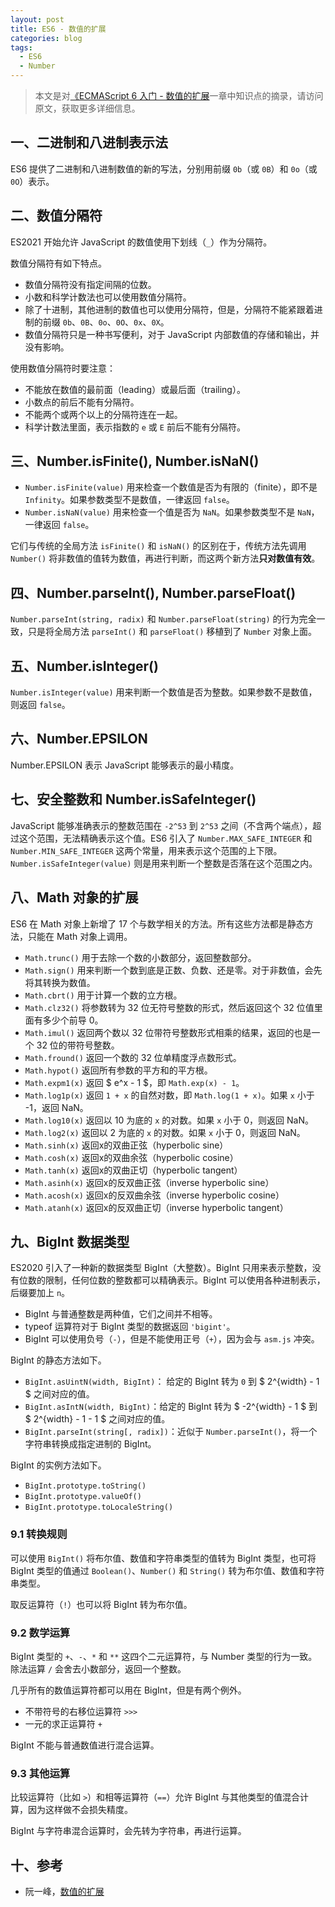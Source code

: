 ```yaml
---
layout: post
title: ES6 - 数值的扩展
categories: blog
tags:
  - ES6
  - Number
---
```


> 本文是对[《ECMAScript 6 入门 - 数值的扩展](https://es6.ruanyifeng.com/#docs/number)一章中知识点的摘录，请访问原文，获取更多详细信息。

## 一、二进制和八进制表示法

ES6 提供了二进制和八进制数值的新的写法，分别用前缀 `0b`（或 `0B`）和 `0o`（或 `0O`）表示。

## 二、数值分隔符

ES2021 开始允许 JavaScript 的数值使用下划线（`_`）作为分隔符。

数值分隔符有如下特点。

- 数值分隔符没有指定间隔的位数。
- 小数和科学计数法也可以使用数值分隔符。
- 除了十进制，其他进制的数值也可以使用分隔符，但是，分隔符不能紧跟着进制的前缀 `0b`、`0B`、`0o`、`0O`、`0x`、`0X`。
- 数值分隔符只是一种书写便利，对于 JavaScript 内部数值的存储和输出，并没有影响。

使用数值分隔符时要注意：

- 不能放在数值的最前面（leading）或最后面（trailing）。
- 小数点的前后不能有分隔符。
- 不能两个或两个以上的分隔符连在一起。
- 科学计数法里面，表示指数的 `e` 或 `E` 前后不能有分隔符。

## 三、Number.isFinite(), Number.isNaN()

- `Number.isFinite(value)` 用来检查一个数值是否为有限的（finite），即不是 `Infinity`。如果参数类型不是数值，一律返回 `false`。
- `Number.isNaN(value)` 用来检查一个值是否为 `NaN`。如果参数类型不是 `NaN`，一律返回 `false`。

它们与传统的全局方法 `isFinite()` 和 `isNaN()` 的区别在于，传统方法先调用 `Number()` 将非数值的值转为数值，再进行判断，而这两个新方法**只对数值有效**。

## 四、Number.parseInt(), Number.parseFloat()

`Number.parseInt(string, radix)` 和 `Number.parseFloat(string)` 的行为完全一致，只是将全局方法 `parseInt()` 和 `parseFloat()` 移植到了 `Number` 对象上面。

## 五、Number.isInteger()

`Number.isInteger(value)` 用来判断一个数值是否为整数。如果参数不是数值，则返回 `false`。

## 六、Number.EPSILON

Number.EPSILON 表示 JavaScript 能够表示的最小精度。

## 七、安全整数和 Number.isSafeInteger()

JavaScript 能够准确表示的整数范围在 `-2^53` 到 `2^53` 之间（不含两个端点），超过这个范围，无法精确表示这个值。ES6 引入了 `Number.MAX_SAFE_INTEGER` 和 `Number.MIN_SAFE_INTEGER` 这两个常量，用来表示这个范围的上下限。`Number.isSafeInteger(value)` 则是用来判断一个整数是否落在这个范围之内。

## 八、Math 对象的扩展

ES6 在 Math 对象上新增了 17 个与数学相关的方法。所有这些方法都是静态方法，只能在 Math 对象上调用。

- `Math.trunc()` 用于去除一个数的小数部分，返回整数部分。
- `Math.sign()` 用来判断一个数到底是正数、负数、还是零。对于非数值，会先将其转换为数值。
- `Math.cbrt()` 用于计算一个数的立方根。
- `Math.clz32()` 将参数转为 32 位无符号整数的形式，然后返回这个 32 位值里面有多少个前导 0。
- `Math.imul()` 返回两个数以 32 位带符号整数形式相乘的结果，返回的也是一个 32 位的带符号整数。
- `Math.fround()` 返回一个数的 32 位单精度浮点数形式。
- `Math.hypot()` 返回所有参数的平方和的平方根。
- `Math.expm1(x)` 返回 $ e^x - 1 $，即 `Math.exp(x) - 1`。
- `Math.log1p(x)` 返回 `1 + x` 的自然对数，即 `Math.log(1 + x)`。如果 `x` 小于 -1，返回 NaN。
- `Math.log10(x)` 返回以 10 为底的 `x` 的对数。如果 `x` 小于 0，则返回 NaN。
- `Math.log2(x)` 返回以 2 为底的 `x` 的对数。如果 `x` 小于 0，则返回 NaN。
- `Math.sinh(x)` 返回x的双曲正弦（hyperbolic sine）
- `Math.cosh(x)` 返回x的双曲余弦（hyperbolic cosine）
- `Math.tanh(x)` 返回x的双曲正切（hyperbolic tangent）
- `Math.asinh(x)` 返回x的反双曲正弦（inverse hyperbolic sine）
- `Math.acosh(x)` 返回x的反双曲余弦（inverse hyperbolic cosine）
- `Math.atanh(x)` 返回x的反双曲正切（inverse hyperbolic tangent）

## 九、BigInt 数据类型

ES2020 引入了一种新的数据类型 BigInt（大整数）。BigInt 只用来表示整数，没有位数的限制，任何位数的整数都可以精确表示。BigInt 可以使用各种进制表示，后缀要加上 `n`。

- BigInt 与普通整数是两种值，它们之间并不相等。
- typeof 运算符对于 BigInt 类型的数据返回 `'bigint'`。
- BigInt 可以使用负号（`-`），但是不能使用正号（`+`），因为会与 `asm.js` 冲突。

BigInt 的静态方法如下。

- `BigInt.asUintN(width, BigInt)`： 给定的 BigInt 转为 `0` 到 $ 2^{width} - 1 $ 之间对应的值。
- `BigInt.asIntN(width, BigInt)`：给定的 BigInt 转为 $ -2^{width} - 1 $ 到 $ 2^{width} - 1 - 1 $ 之间对应的值。
- `BigInt.parseInt(string[, radix])`：近似于 `Number.parseInt()`，将一个字符串转换成指定进制的 BigInt。

BigInt 的实例方法如下。

- `BigInt.prototype.toString()`
- `BigInt.prototype.valueOf()`
- `BigInt.prototype.toLocaleString()`

### 9.1 转换规则

可以使用 `BigInt()` 将布尔值、数值和字符串类型的值转为 BigInt 类型，也可将 BigInt 类型的值通过 `Boolean()`、`Number()` 和 `String()` 转为布尔值、数值和字符串类型。

取反运算符（`!`）也可以将 BigInt 转为布尔值。

### 9.2 数学运算

BigInt 类型的 `+`、`-`、`*` 和 `**` 这四个二元运算符，与 Number 类型的行为一致。除法运算 `/` 会舍去小数部分，返回一个整数。

几乎所有的数值运算符都可以用在 BigInt，但是有两个例外。

- 不带符号的右移位运算符 `>>>`
- 一元的求正运算符 `+`

BigInt 不能与普通数值进行混合运算。

### 9.3 其他运算

比较运算符（比如 `>`）和相等运算符（`==`）允许 BigInt 与其他类型的值混合计算，因为这样做不会损失精度。

BigInt 与字符串混合运算时，会先转为字符串，再进行运算。

## 十、参考

- 阮一峰，[数值的扩展](https://es6.ruanyifeng.com/#docs/number)
